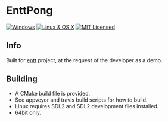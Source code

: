 # EnttPong
[![Windows](https://ci.appveyor.com/api/projects/status/4a34n1l0egf6jp4t?svg=true)](https://ci.appveyor.com/project/reworks/enttpong)
[![Linux & OS X](https://travis-ci.com/DomRe/EnttPong.svg?branch=master)](https://travis-ci.com/github/DomRe/EnttPong)
[![MIT Licensed](https://img.shields.io/badge/license-MIT-blue.svg)](./LICENSE.md)

## Info
Built for [entt](https://github.com/skypjack/entt) project,
at the request of the developer as a demo.

## Building
- A CMake build file is provided.
- See appveyor and travis build scripts for how to build.
- Linux requires SDL2 and SDL2 development files installed.
- 64bit only.
